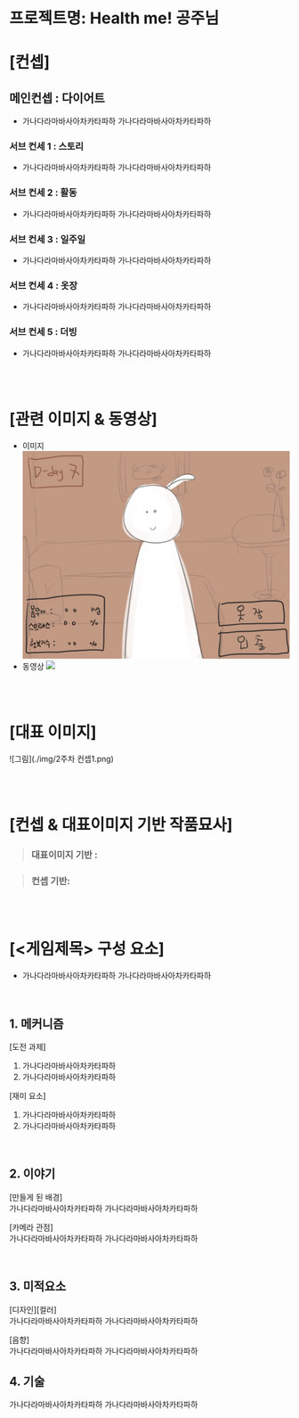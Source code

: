 # 프로젝트명: Health me! 공주님

# [컨셉]

## 메인컨셉 : 다이어트

- 가나다라마바사아차카타파하 가나다라마바사아차카타파하

### 서브 컨세 1 : 스토리

- 가나다라마바사아차카타파하 가나다라마바사아차카타파하

### 서브 컨세 2 : 활동

- 가나다라마바사아차카타파하 가나다라마바사아차카타파하

### 서브 컨세 3 : 일주일

- 가나다라마바사아차카타파하 가나다라마바사아차카타파하

### 서브 컨세 4 : 옷장

- 가나다라마바사아차카타파하 가나다라마바사아차카타파하

### 서브 컨세 5 : 더빙
 
- 가나다라마바사아차카타파하 가나다라마바사아차카타파하

<br><br>

# [관련 이미지 & 동영상]

- 이미지  
  <img src="./img/2주차 컨셉1.png">
- 동영상
  [![](./img/그림.png)](https://www.youtube.com/watch?v=5xy4n73WOMM)

<br><br>

# [대표 이미지]

![그림](./img/2주차 컨셉1.png)

<br><br>

# [컨셉 & 대표이미지 기반 작품묘사]

> ### 대표이미지 기반 :

> ### 컨셉 기반:

<br><br>

# [<게임제목> 구성 요소]

- 가나다라마바사아차카타파하 가나다라마바사아차카타파하

<br>

## 1. 메커니즘

[도전 과제]

1. 가나다라마바사아차카타파하
2. 가나다라마바사아차카타파하

[재미 요소]

1. 가나다라마바사아차카타파하
2. 가나다라마바사아차카타파하

<br>

## 2. 이야기

[만들게 된 배경]  
가나다라마바사아차카타파하 가나다라마바사아차카타파하

[카메라 관점]  
가나다라마바사아차카타파하 가나다라마바사아차카타파하

<br>

## 3. 미적요소

[디자인][컬러]  
가나다라마바사아차카타파하 가나다라마바사아차카타파하

[음향]  
가나다라마바사아차카타파하 가나다라마바사아차카타파하
<br>

## 4. 기술

가나다라마바사아차카타파하 가나다라마바사아차카타파하
